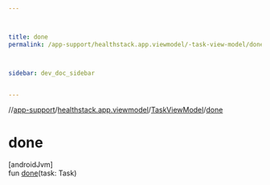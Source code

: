 ```yaml
---



title: done
permalink: /app-support/healthstack.app.viewmodel/-task-view-model/done.html



sidebar: dev_doc_sidebar


---
```




//[app-support](/app-support.html)/[healthstack.app.viewmodel](../index.html)/[TaskViewModel](index.html)/[done](done.html)



# done



[androidJvm]\
fun [done](done.html)(task: Task)






